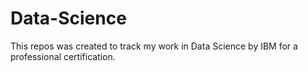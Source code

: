 # Data-Science

This repos was created to track my work in Data Science by IBM for a professional certification.
